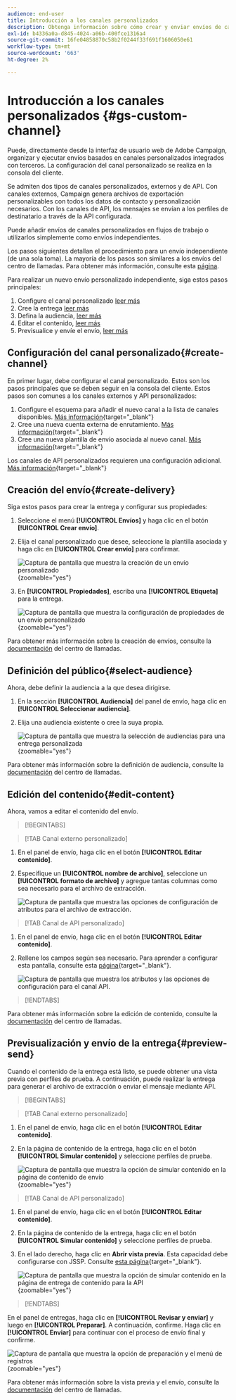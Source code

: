 ```yaml
---
audience: end-user
title: Introducción a los canales personalizados
description: Obtenga información sobre cómo crear y enviar envíos de canales personalizados con Adobe Campaign Web
exl-id: b4336a0a-d845-4024-a06b-400fce1316a4
source-git-commit: 16fe04858870c58b2f0244f33f691f1606050e61
workflow-type: tm+mt
source-wordcount: '663'
ht-degree: 2%

---
```


# Introducción a los canales personalizados {#gs-custom-channel}

Puede, directamente desde la interfaz de usuario web de Adobe Campaign, organizar y ejecutar envíos basados en canales personalizados integrados con terceros. La configuración del canal personalizado se realiza en la consola del cliente.

Se admiten dos tipos de canales personalizados, externos y de API. Con canales externos, Campaign genera archivos de exportación personalizables con todos los datos de contacto y personalización necesarios. Con los canales de API, los mensajes se envían a los perfiles de destinatario a través de la API configurada.

Puede añadir envíos de canales personalizados en flujos de trabajo o utilizarlos simplemente como envíos independientes.

Los pasos siguientes detallan el procedimiento para un envío independiente (de una sola toma). La mayoría de los pasos son similares a los envíos del centro de llamadas. Para obtener más información, consulte esta [página](../call-center/create-call-center.md).

Para realizar un nuevo envío personalizado independiente, siga estos pasos principales:

1. Configure el canal personalizado [leer más](#create-channel)
1. Cree la entrega [leer más](#create-delivery)
1. Defina la audiencia, [leer más](#select-audience)
1. Editar el contenido, [leer más](#edit-content)
1. Previsualice y envíe el envío, [leer más](#preview-send)

## Configuración del canal personalizado{#create-channel}

En primer lugar, debe configurar el canal personalizado. Estos son los pasos principales que se deben seguir en la consola del cliente. Estos pasos son comunes a los canales externos y API personalizados:

1. Configure el esquema para añadir el nuevo canal a la lista de canales disponibles. [Más información](https://experienceleague.adobe.com/docs/campaign/campaign-v8/send/custom-channel.html?lang=es#configure-schema){target="_blank"}
1. Cree una nueva cuenta externa de enrutamiento. [Más información](https://experienceleague.adobe.com/docs/campaign/campaign-v8/send/custom-channel.html?lang=es#reate-ext-account){target="_blank"}
1. Cree una nueva plantilla de envío asociada al nuevo canal. [Más información](https://experienceleague.adobe.com/docs/campaign/campaign-v8/send/custom-channel.html?lang=es#create-template){target="_blank"}

Los canales de API personalizados requieren una configuración adicional. [Más información](https://experienceleague.adobe.com/docs/campaign/campaign-v8/send/custom-channel.html?lang=es#api-additional){target="_blank"}

## Creación del envío{#create-delivery}

Siga estos pasos para crear la entrega y configurar sus propiedades:

1. Seleccione el menú **[!UICONTROL Envíos]** y haga clic en el botón **[!UICONTROL Crear envío]**.

1. Elija el canal personalizado que desee, seleccione la plantilla asociada y haga clic en **[!UICONTROL Crear envío]** para confirmar.

   ![Captura de pantalla que muestra la creación de un envío personalizado](assets/cus-create.png){zoomable="yes"}

1. En **[!UICONTROL Propiedades]**, escriba una **[!UICONTROL Etiqueta]** para la entrega.

   ![Captura de pantalla que muestra la configuración de propiedades de un envío personalizado](assets/cus-properties.png){zoomable="yes"}

Para obtener más información sobre la creación de envíos, consulte la [documentación](../call-center/create-call-center.md#create-delivery) del centro de llamadas.

## Definición del público{#select-audience}

Ahora, debe definir la audiencia a la que desea dirigirse.

1. En la sección **[!UICONTROL Audiencia]** del panel de envío, haga clic en **[!UICONTROL Seleccionar audiencia]**.

1. Elija una audiencia existente o cree la suya propia.

   ![Captura de pantalla que muestra la selección de audiencias para una entrega personalizada](assets/cc-audience2.png){zoomable="yes"}

Para obtener más información sobre la definición de audiencia, consulte la [documentación](../call-center/create-call-center.md#select-audience) del centro de llamadas.

## Edición del contenido{#edit-content}

Ahora, vamos a editar el contenido del envío.

>[!BEGINTABS]

>[!TAB Canal externo personalizado]

1. En el panel de envío, haga clic en el botón **[!UICONTROL Editar contenido]**.

1. Especifique un **[!UICONTROL nombre de archivo]**, seleccione un **[!UICONTROL formato de archivo]** y agregue tantas columnas como sea necesario para el archivo de extracción.

   ![Captura de pantalla que muestra las opciones de configuración de atributos para el archivo de extracción.](assets/cc-content-attributes.png)

>[!TAB Canal de API personalizado]

1. En el panel de envío, haga clic en el botón **[!UICONTROL Editar contenido]**.

1. Rellene los campos según sea necesario. Para aprender a configurar esta pantalla, consulte esta [página](https://experienceleague.adobe.com/docs/campaign/campaign-v8/send/custom-channel.html?lang=es#api-additional-screen){target="_blank"}.

   ![Captura de pantalla que muestra los atributos y las opciones de configuración para el canal API.](assets/cc-content-attributes-api.png)

>[!ENDTABS]

Para obtener más información sobre la edición de contenido, consulte la [documentación](../call-center/create-call-center.md#edit-content) del centro de llamadas.

## Previsualización y envío de la entrega{#preview-send}

Cuando el contenido de la entrega está listo, se puede obtener una vista previa con perfiles de prueba. A continuación, puede realizar la entrega para generar el archivo de extracción o enviar el mensaje mediante API.

>[!BEGINTABS]

>[!TAB Canal externo personalizado]

1. En el panel de envío, haga clic en el botón **[!UICONTROL Editar contenido]**.

1. En la página de contenido de la entrega, haga clic en el botón **[!UICONTROL Simular contenido]** y seleccione perfiles de prueba.

   ![Captura de pantalla que muestra la opción de simular contenido en la página de contenido de envío](assets/cus-simulate.png){zoomable="yes"}

>[!TAB Canal de API personalizado]

1. En el panel de envío, haga clic en el botón **[!UICONTROL Editar contenido]**.

1. En la página de contenido de la entrega, haga clic en el botón **[!UICONTROL Simular contenido]** y seleccione perfiles de prueba.

1. En el lado derecho, haga clic en **Abrir vista previa**. Esta capacidad debe configurarse con JSSP. Consulte [esta página](https://experienceleague.adobe.com/docs/campaign/campaign-v8/send/custom-channel.html?lang=es#api-additional-preview){target="_blank"}.

   ![Captura de pantalla que muestra la opción de simular contenido en la página de entrega de contenido para la API](assets/cus-simulate-api.png){zoomable="yes"}

>[!ENDTABS]

En el panel de entregas, haga clic en **[!UICONTROL Revisar y enviar]** y luego en **[!UICONTROL Preparar]**. A continuación, confirme. Haga clic en **[!UICONTROL Enviar]** para continuar con el proceso de envío final y confirme.

![Captura de pantalla que muestra la opción de preparación y el menú de registros](assets/cus-prepare.png){zoomable="yes"}

Para obtener más información sobre la vista previa y el envío, consulte la [documentación](../call-center/create-call-center.md#preview-send) del centro de llamadas.
